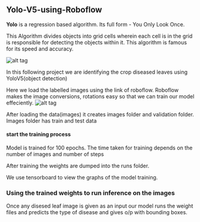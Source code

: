 ## Yolo-V5-using-Roboflow

**Yolo** is a regression based algorithm. Its full form - You Only Look Once.

This Algorithm divides objects into grid cells wherein each cell is in the grid is responsible for detecting the objects within it. This algorithm is famous for its speed and accuracy.

![alt tag](https://user-images.githubusercontent.com/78682995/140685404-58d2b220-881e-48f7-a48a-f1eb0d6f0e1d.png)

In this following project we are identifying the crop diseased leaves using YoloV5(object detection)

Here we load the labelled images using the link of roboflow. Roboflow makes the image conversions, rotations easy so that we can train our model effeciently.
![alt tag](https://user-images.githubusercontent.com/78682995/140685749-fd3a1d0c-8de2-4dc4-99e0-05ee8fe8c4ed.png)

After loading the data(images) it creates images folder and validation folder.
Images folder has train and test data

#### start the training process
Model is trained for 100 epochs. The time taken for training depends on the number of images and number of steps

After training the weights are dumped into the runs folder.

We use tensorboard to view the graphs of the model training.

### Using the trained weights to run inference on the images

Once any disesed leaf image is given as an input our model runs the weight files and predicts the type of disease and gives o/p with bounding boxes.

